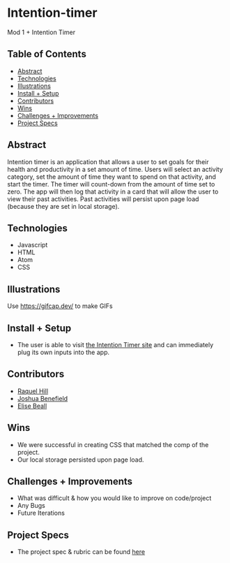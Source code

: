 # Intention-timer
Mod 1 + Intention Timer 

## Table of Contents
  - [Abstract](#abstract)
  - [Technologies](#technologies)
  - [Illustrations](#illustrations)
  - [Install + Setup](#set-up)
  - [Contributors](#contributors)
  - [Wins](#wins)
  - [Challenges + Improvements](#challenges-+-Improvements)
  - [Project Specs](#project-specs)

## Abstract
  Intention timer is an application that allows a user to set goals for their health and productivity in a set amount of time. Users will select an activity           category, set the amount of time they want to spend on that activity, and start the timer. The timer will count-down from the amount of time set to zero.  The app   will then log that activity in a card that will allow the user to view their past activities. Past activities will persist upon page load (because they are set in   local storage).  

## Technologies
  - Javascript
  - HTML
  - Atom
  - CSS 

## Illustrations

Use [<https://gifcap.dev/>](<https://gifcap.dev/>) to make GIFs

## Install + Setup
  - The user is able to visit [the Intention Timer site](https://github.com/Jabene/intention-timer) and can immediately plug its own inputs into the app.  

## Contributors
  - [Raquel Hill](https://github.com/Raquelhill)
  - [Joshua Benefield](<https://github.com/Jabene>)
  - [Elise Beall](<https://github.com/elisebeall>)

## Wins
  - We were successful in creating CSS that matched the comp of the project.  
  - Our local storage persisted upon page load.  

## Challenges + Improvements
  - What was difficult & how you would like to improve on code/project
  - Any Bugs
  - Future Iterations

## Project Specs
  - The project spec & rubric can be found [here](https://frontend.turing.edu/projects/module-1/intention-timer-group.html)
